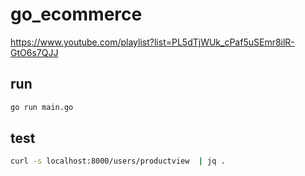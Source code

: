 # go_ecommerce
https://www.youtube.com/playlist?list=PL5dTjWUk_cPaf5uSEmr8ilR-GtO6s7QJJ

## run

```bash
go run main.go
```

## test

```bash
curl -s localhost:8000/users/productview  | jq .
```

